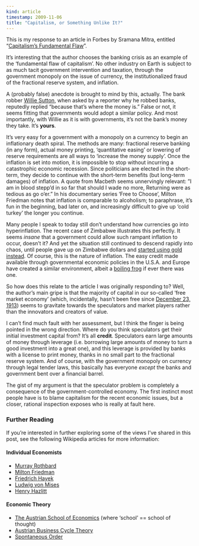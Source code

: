 ```yaml
--- 
kind: article
timestamp: 2009-11-06
title: "Capitalism, or Something Unlike It?"
---
```


This is my response to an article in Forbes by Sramana Mitra, entitled
“[Capitalism’s Fundamental Flaw](http://www.forbes.com/2009/11/05/innovation-ayn-rand-intelligent-technology-capitalism.html)”.

It’s interesting that the author chooses the banking crisis as an example of the
‘fundamental flaw of capitalism’. No other industry on Earth is subject to as
much tacit government intervention and taxation, through the government monopoly
on the issue of currency, the institutionalized fraud of the fractional reserve
system, and inflation.

A (probably false) anecdote is brought to mind by this, actually. The bank
robber [Willie Sutton](http://en.wikipedia.org/wiki/Willie_Sutton), when asked
by a reporter why he robbed banks, reputedly replied “because that’s where the
money is.” False or not, it seems fitting that governments would adopt a similar
policy. And most importantly, with Willie as it is with governments, it’s not
the bank’s money they take. It’s **yours**.

It’s very easy for a government with a monopoly on a currency to begin an
inflationary death spiral. The methods are many: fractional reserve banking (in
any form), actual money printing, ‘quantitative easing’ or lowering of reserve
requirements are all ways to ‘increase the money supply’. Once the inflation is
set into motion, it is impossible to stop without incurring a catastrophic
economic recession. Since politicians are elected in the short-term, they decide
to continue with the short-term benefits (but long-term damages) of inflation. A
quote from Macbeth seems unnervingly relevant: ”I am in blood stepp’d in so far
that should I wade no more, Returning were as tedious as go o’er.” In his
documentary series ‘Free to Choose’, Milton Friedman notes that inflation is
comparable to alcoholism; to paraphrase, it’s fun in the beginning, bad later
on, and increasingly difficult to give up ‘cold turkey’ the longer you continue.

Many people I speak to today still don’t understand how currencies go into
hyperinflation. The recent case of Zimbabwe illustrates this perfectly. It seems
*insane* that a government could allow such rampant inflation to occur, doesn’t
it? And yet the situation still continued to descend rapidly into chaos, until
people gave up on Zimbabwe dollars and
[started using gold instead](http://www.guardian.co.uk/world/video/2009/feb/11/zimbabwe-gold-panning-starvation-food).
Of course, this is the nature of inflation. The easy credit made available
through governmental economic policies in the U.S.A. and Europe have created a
similar environment, albeit a [boiling
frog](http://en.wikipedia.org/wiki/Boiling_frog) if ever there was one.

So how does this relate to the article I was originally responding to? Well, the
author’s main gripe is that the majority of capital in our so-called ‘free
market economy’ (which, incidentally, hasn’t been free since
[December 23, 1913](http://en.wikipedia.org/wiki/Federal_Reserve_Act)) seems to
gravitate towards the speculators and market players rather than the innovators
and creators of value.

I can’t find much fault with her assessment, but I think the finger is being
pointed in the wrong direction. Where do you think speculators get their initial
investment capital from? It’s all **credit**. Speculators earn large amounts of
money through leverage (i.e. borrowing large amounts of money to turn a good
investment into a great one), and this leverage is provided by banks with a
license to print money, thanks in no small part to the fractional reserve
system. And of course, with the government monopoly on currency through legal
tender laws, this basically has everyone *except* the banks and government bent
over a financial barrel.

The gist of my argument is that the speculator problem is completely a
consequence of the government-controlled economy. The first instinct most people
have is to blame capitalism for the recent economic issues, but a closer,
rational inspection exposes who is really at fault here.

### Further Reading

If you’re interested in further exploring some of the views I’ve shared in this
post, see the following Wikipedia articles for more information:

#### Individual Economists

*   [Murray Rothbard](http://en.wikipedia.org/wiki/Murray_Rothbard)
*   [Milton Friedman](http://en.wikipedia.org/wiki/Milton_Friedman)
*   [Friedrich Hayek](http://en.wikipedia.org/wiki/Friedrich_Hayek)
*   [Ludwig von Mises](http://en.wikipedia.org/wiki/Ludwig_von_Mises)
*   [Henry Hazlitt](http://en.wikipedia.org/wiki/Henry_Hazlitt)

#### Economic Theory

*   [The Austrian School of Economics](http://en.wikipedia.org/wiki/Austrian_School_of_economics)
    (where ‘school’ == school of thought)
*   [Austrian Business Cycle Theory](http://en.wikipedia.org/wiki/Austrian_business_cycle_theory)
*   [Spontaneous Order](http://en.wikipedia.org/wiki/Spontaneous_order)
